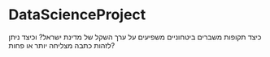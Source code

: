 # DataScienceProject
כיצד תקופות משברים ביטחוניים משפיעים על ערך השקל של מדינת ישראל?
וכיצד ניתן לזהות כתבה מצליחה יותר או פחות?
